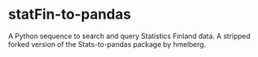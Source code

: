 # statFin-to-pandas
A Python sequence to search and query Statistics Finland data.
A stripped forked version of the Stats-to-pandas package by hmelberg.
